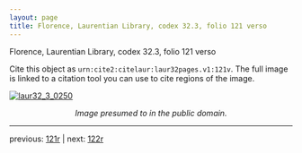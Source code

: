 ```yaml
---
layout: page
title: Florence, Laurentian Library, codex 32.3, folio 121 verso
---
```


Florence, Laurentian Library, codex 32.3, folio 121 verso

Cite this object as `urn:cite2:citelaur:laur32pages.v1:121v`.  The full image is linked to a citation tool you can use to cite regions of the image.

[![laur32_3_0250](http://www.homermultitext.org/iipsrv?IIIF=/project/homer/pyramidal/deepzoom/citelaur/laur32imgs/v1/laur32_3_0250.tif/full/800,/0/default.jpg)](http://www.homermultitext.org/ict2/?urn=urn:cite2:citelaur:laur32imgs.v1:laur32_3_0250) 

<p style="text-align: center; font-style: italic;">Image presumed to in the public domain.</p>

---

previous: [121r](../121r/) | next: [122r](../122r/)